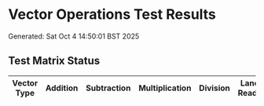 # Vector Operations Test Results
Generated: Sat Oct  4 14:50:01 BST 2025

## Test Matrix Status
| Vector Type | Addition | Subtraction | Multiplication | Division | Lane Reads | Overall |
|-------------|----------|-------------|----------------|----------|------------|---------|
